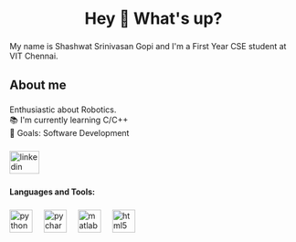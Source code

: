 <h1 align="center">Hey 👋 What's up?</h1>

###

<p align="left">My name is Shashwat Srinivasan Gopi and I'm a First Year CSE student at VIT Chennai.</p>

###

<h2 align="left">About me</h2>

###

<p align="left">Enthusiastic about Robotics.<br>📚 I'm currently learning C/C++<br>🎯 Goals: Software Development</p>

###

<div align="left">
  <a href="www.linkedin.com/in/ shashwat-srinivasan-gopi-071b80314" target="_blank">
    <img src="https://raw.githubusercontent.com/maurodesouza/profile-readme-generator/master/src/assets/icons/social/linkedin/default.svg" width="52" height="40" alt="linkedin logo"  />
  </a>
</div>

###

<p align="left"> <b>Languages and Tools:</b></p>

###

<div align="left">
  <img src="https://cdn.jsdelivr.net/gh/devicons/devicon/icons/python/python-original.svg" height="40" alt="python logo"  />
  <img width="12" />
  <img src="https://cdn.jsdelivr.net/gh/devicons/devicon/icons/pycharm/pycharm-original.svg" height="40" alt="pycharm logo"  />
  <img width="12" />
  <img src="https://cdn.jsdelivr.net/gh/devicons/devicon/icons/matlab/matlab-original.svg" height="40" alt="matlab logo"  />
  <img width="12" />
  <img src="https://cdn.jsdelivr.net/gh/devicons/devicon/icons/html5/html5-original.svg" height="40" alt="html5 logo"  />
</div>

###
